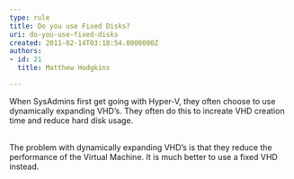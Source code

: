 ```yaml
---
type: rule
title: Do you use Fixed Disks?
uri: do-you-use-fixed-disks
created: 2011-02-14T03:18:54.0000000Z
authors:
- id: 21
  title: Matthew Hodgkins

---
```


 When SysAdmins first get going with Hyper-V, they often choose to use dynamically expanding VHD’s. They often do this to increate VHD creation time and reduce hard disk usage.

<br>The problem with dynamically expanding VHD’s is that they reduce the performance of the Virtual Machine. It is much better to use a fixed VHD instead. <br> 
